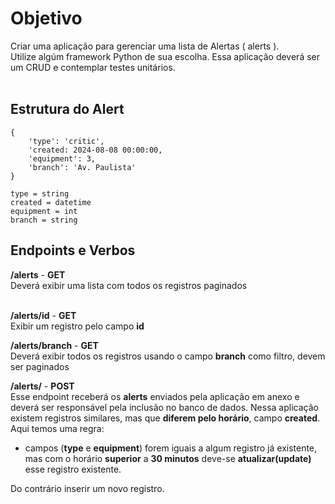 # Objetivo

Criar uma aplicação para gerenciar uma lista de Alertas ( alerts ).<br>
Utilize algúm framework Python de sua escolha. Essa aplicação deverá ser um CRUD e contemplar testes unitários.<br><br>

## Estrutura do Alert ##
```
{
    'type': 'critic',
    'created: 2024-08-08 00:00:00,
    'equipment': 3,
    'branch': 'Av. Paulista'
}

type = string
created = datetime
equipment = int
branch = string
```

## Endpoints e Verbos ##
**/alerts** - **GET**<br>
Deverá exibir uma lista com todos os registros paginados<br><br>

**/alerts/id** - **GET**<br>
Exibir um registro pelo campo **id**

**/alerts/branch** - **GET**<br>
Deverá exibir todos os registros usando o campo **branch** como filtro, devem ser paginados

**/alerts/** - **POST**<br>
Esse endpoint receberá os **alerts** enviados pela aplicação em anexo e deverá ser responsável pela inclusão no banco de dados. Nessa aplicação existem registros similares, mas que **diferem pelo horário**, campo **created**.<br>
Aqui temos uma regra:<br>
- campos (**type** e **equipment**) forem iguais a algum registro já existente, mas com o horário **superior** a **30 minutos** deve-se **atualizar(update)** esse registro existente.<br>

Do contrário inserir um novo registro.



